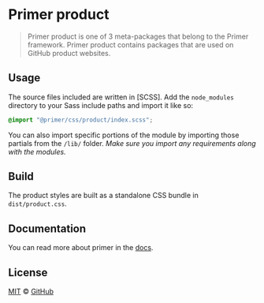 # Primer product

> Primer product is one of 3 meta-packages that belong to the Primer framework. Primer product contains packages that are used on GitHub product websites.

## Usage

The source files included are written in [SCSS]. Add the `node_modules` directory to your Sass include paths and import it like so:

```scss
@import "@primer/css/product/index.scss";
```

You can also import specific portions of the module by importing those partials from the `/lib/` folder. _Make sure you import any requirements along with the modules._

## Build
The product styles are built as a standalone CSS bundle in `dist/product.css`.

## Documentation

You can read more about primer in the [docs][docs].

## License

[MIT](./LICENSE) &copy; [GitHub](https://github.com/)

[primer]: https://github.com/primer/css
[docs]: https://primer.style/css
[npm]: https://www.npmjs.com/
[install-npm]: https://docs.npmjs.com/getting-started/installing-node
[sass]: http://sass-lang.com/
